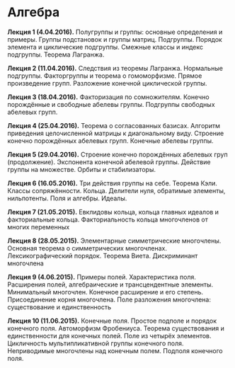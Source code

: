 # Алгебра

<b>Лекция 1 (4.04.2016).</b> Полугруппы и группы: основные определения и примеры. Группы подстановок и группы матриц. Подгруппы. Порядок элемента и циклические подгруппы. Смежные классы и индекс подгруппы. Теорема Лагранжа.

<b>Лекция 2 (11.04.2016).</b> Следствия из теоремы Лагранжа. Нормальные подгруппы. Факторгруппы и теорема о гомоморфизме. Прямое произведение групп. Разложение конечной циклической группы.

<b>Лекция 3 (18.04.2016).</b> Факторизация по сомножителям. Конечно порождённые и свободные абелевы группы. Подгруппы
свободных абелевых групп.

<b>Лекция 4 (25.04.2016).</b> Теорема о согласованных базисах. Алгоритм
приведения целочисленной матрицы к диагональному виду. Строение конечно порождённых абелевых групп. Конечные абелевы группы.

<b>Лекция 5 (29.04.2016).</b> Строение конечно порождённых абелевых груп (продолжение). Экспонента
конечной абелевой группы. Действие группы на множестве. Орбиты и стабилизаторы.

<b>Лекция 6 (16.05.2016).</b> Три действия группы на себе. Теорема Кэли. Классы сопряжённости.
Кольца. Делители нуля, обратимые элементы, нильпотенты. Поля и алгебры.
Идеалы.

<b>Лекция 7 (21.05.2015).</b> Евклидовы кольца, кольца главных идеалов и факториальные кольца. Факториальность кольца многочленов от многих переменных

<b>Лекция 8 (28.05.2015).</b> Элементарные симметрические многочлены. Основная теорема о симметрических многочленах. Лексикографический порядок. Теорема Виета. Дискриминант многочлена

<b>Лекция 9 (4.06.2015).</b> Примеры полей. Характеристика поля. Расширения полей, алгебраические и трансцендентные элементы. Минимальный многочлен. Конечное расширение и его степень. Присоединение корня многочлена. Поле разложения многочлена: существование и единственность

<b>Лекция 10 (11.06.2015).</b> Конечные поля. Простое подполе и порядок конечного поля. Автоморфизм Фробениуса. Теорема существования и единственности для конечных полей. Поле из четырёх элементов. Цикличность мультипликативной группы конечного поля. Неприводимые многочлены над конечным полем. Подполя конечного поля.
